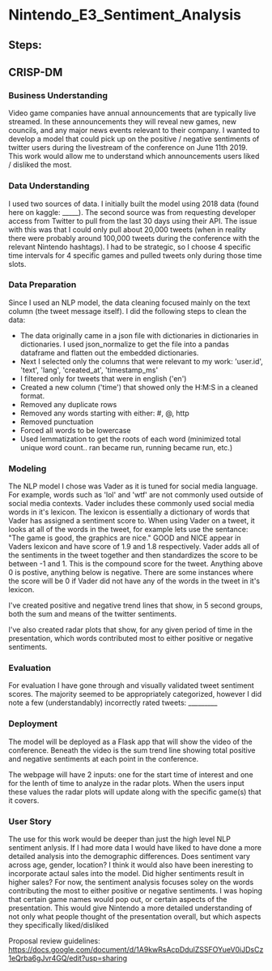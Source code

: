 # Nintendo_E3_Sentiment_Analysis

## Steps:



## CRISP-DM

### Business Understanding    
Video game companies have annual announcements that are typically live streamed. In these announcements they will reveal new games, new councils, and any major news events relevant to their company. I wanted to develop a model that could pick up on the positive / negative sentiments of twitter users during the livestream of the conference on June 11th 2019. This work would allow me to understand which announcements users liked / disliked the most.  

### Data Understanding   
I used two sources of data. I initially built the model using 2018 data (found here on kaggle: _____). The second source was from requesting developer access from Twitter to pull from the last 30 days using their API. The issue with this was that I could only pull about 20,000 tweets (when in reality there were probably around 100,000 tweets during the conference with the relevant Nintendo hashtags). I had to be strategic, so I choose 4 specific time intervals for 4 specific games and pulled tweets only during those time slots.  

### Data Preparation   
Since I used an NLP model, the data cleaning focused mainly on the text column (the tweet message itself). I did the following steps to clean the data: 
* The data originally came in a json file with dictionaries in dictionaries in dictionaries. I used json_normalize to get the file into a pandas dataframe and flatten out the embedded dictionaries. 
* Next I selected only the columns that were relevant to my work: 'user.id', 'text', 'lang', 'created_at', 'timestamp_ms'
* I filtered only for tweets that were in english ('en')
* Created a new column ('time') that showed only the H:M:S in a cleaned format. 
* Removed any duplicate rows
* Removed any words starting with either: #, @, http
* Removed punctuation
* Forced all words to be lowercase
* Used lemmatization to get the roots of each word (minimized total unique word count.. ran became run, running became run, etc.) 

### Modeling   
The NLP model I chose was Vader as it is tuned for social media language. For example, words such as 'lol' and 'wtf' are not commonly used outside of social media contexts. Vader includes these commonly used social media words in it's lexicon. The lexicon is essentially a dictionary of words that Vader has assigned a sentiment score to. When using Vader on a tweet, it looks at all of the words in the tweet, for example lets use the sentance: "The game is good, the graphics are nice." 
GOOD and NICE appear in Vaders lexicon and have score of 1.9 and 1.8 respectively. Vader adds all of the sentiments in the tweet together and then standardizes the score to be between -1 and 1. This is the compound score for the tweet. Anything above 0 is postive, anything below is negative. There are some instances where the score will be 0 if Vader did not have any of the words in the tweet in it's lexicon. 

I've created positive and negative trend lines that show, in 5 second groups, both the sum and means of the twitter sentiments. 

I've also created radar plots that show, for any given period of time in the presentation, which words contributed most to either positive or negative sentiments. 


### Evaluation  
For evaluation I have gone through and visually validated tweet sentiment scores. The majority seemed to be appropriately categorized, however I did note a few (understandably) incorrectly rated tweets: _________

### Deployment  
The model will be deployed as a Flask app that will show the video of the conference. Beneath the video is the sum trend line showing total positive and negative sentiments at each point in the conference. 

The webpage will have 2 inputs: one for the start time of interest and one for the lenth of time to analyze in the radar plots. When the users input these values the radar plots will update along with the specific game(s) that it covers. 

### User Story   
The use for this work would be deeper than just the high level NLP sentiment anlysis. If I had more data I would have liked to have done a more detailed analysis into the demographic differences. Does sentiment vary across age, gender, location? I think it would also have been ineresting to incorporate actaul sales into the model. Did higher sentiments result in higher sales? 
For now, the sentiment analysis focuses soley on the words contributing the most to either positive or negative sentiments. I was hoping that certain game names would pop out, or certain aspects of the presentation. This would give Nintendo a more detailed understanding of not only what people thought of the presentation overall, but which aspects they specifically liked/disliked 

Proposal review guidelines:
https://docs.google.com/document/d/1A9kwRsAcpDdulZSSFOYueV0iJDsCz1eQrba6gJvr4GQ/edit?usp=sharing 

